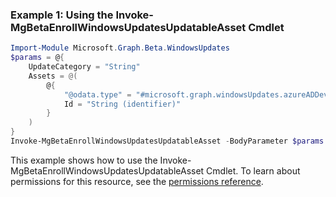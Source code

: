 ### Example 1: Using the Invoke-MgBetaEnrollWindowsUpdatesUpdatableAsset Cmdlet
```powershell
Import-Module Microsoft.Graph.Beta.WindowsUpdates
$params = @{
	UpdateCategory = "String"
	Assets = @(
		@{
			"@odata.type" = "#microsoft.graph.windowsUpdates.azureADDevice"
			Id = "String (identifier)"
		}
	)
}
Invoke-MgBetaEnrollWindowsUpdatesUpdatableAsset -BodyParameter $params
```
This example shows how to use the Invoke-MgBetaEnrollWindowsUpdatesUpdatableAsset Cmdlet.
To learn about permissions for this resource, see the [permissions reference](/graph/permissions-reference).
